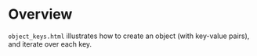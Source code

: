 # Overview
`object_keys.html` illustrates how to create an object (with key-value pairs), and iterate over each key.